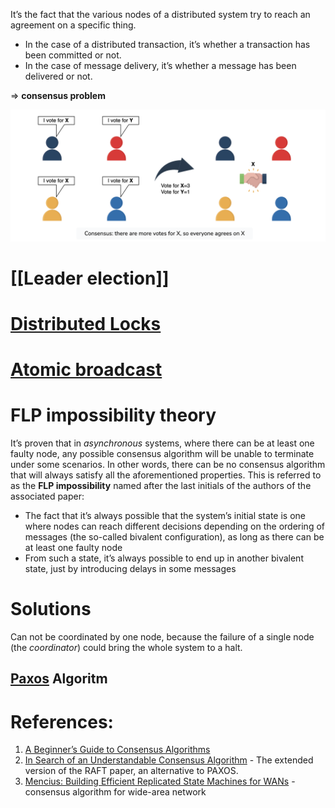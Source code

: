 It’s the fact that the various nodes of a distributed system try to reach an agreement on a specific thing.

- In the case of a distributed transaction, it’s whether a transaction has been committed or not.
- In the case of message delivery, it’s whether a message has been delivered or not.

=> **consensus problem**

![](../../../../../_Attachments/Pasted%20image%2020240118154143.png)

# [[Leader election]]

# [Distributed Locks](../Distributed%20Locks.md)

# [Atomic broadcast](../Atomic%20broadcast.md)

# FLP impossibility theory

It’s proven that in _asynchronous_ systems, where there can be at least one faulty node, any possible consensus algorithm will be unable to terminate under some scenarios. In other words, there can be no consensus algorithm that will always satisfy all the aforementioned properties. This is referred to as the **FLP impossibility** named after the last initials of the authors of the associated paper:
- The fact that it’s always possible that the system’s initial state is one where nodes can reach different decisions depending on the ordering of messages (the so-called bivalent configuration), as long as there can be at least one faulty node
- From such a state, it’s always possible to end up in another bivalent state, just by introducing delays in some messages

# Solutions

Can not be coordinated by one node, because the failure of a single node (the _coordinator_) could bring the whole system to a halt.
## [Paxos](Paxos.md) Algoritm



# References:

1. [A Beginner’s Guide to Consensus Algorithms](https://medium.com/@abhishekranjandev/a-beginners-guide-to-consensus-algorithms-148f68452a6a)
2. [In Search of an Understandable Consensus Algorithm](https://raft.github.io/raft.pdf) - The extended version of the RAFT paper, an alternative to PAXOS.
3. [Mencius: Building Efficient Replicated State Machines for WANs](https://www.usenix.org/legacy/event/osdi08/tech/full_papers/mao/mao_html/) - consensus algorithm for wide-area network

